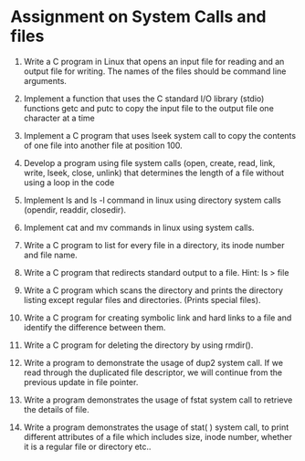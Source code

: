 # Assignment on System Calls and files

1. Write a C program in Linux that opens an input file for reading and an
output file for writing. The names of the files should be command line
arguments.

2. Implement a function that uses the C standard I/O library (stdio)
functions getc and putc to copy the input file to the output file one
character at a time

3. Implement a C program that uses lseek system call to copy the contents
of one file into another file at position 100.

4. Develop a program using file system calls (open, create, read, link, write,
lseek, close, unlink) that determines the length of a file without using a
loop in the code

5. Implement ls and ls -l command in linux using directory system calls
(opendir, readdir, closedir).

6. Implement cat and mv commands in linux using system calls.

7. Write a C program to list for every file in a directory, its inode number
and file name.

8. Write a C program that redirects standard output to a file. Hint: ls > file

9. Write a C program which scans the directory and prints the directory
listing except regular files and directories. (Prints special files).

10. Write a C program for creating symbolic link and hard links to a file and
identify the difference between them.

11. Write a C program for deleting the directory by using rmdir().

12. Write a program to demonstrate the usage of dup2 system call. If we
read through the duplicated file descriptor, we will continue from the
previous update in file pointer.

13. Write a program demonstrates the usage of fstat system call to
retrieve the details of file.

14. Write a program demonstrates the usage of stat( ) system call, to
print different attributes of a file which includes size, inode number,
whether it is a regular file or directory etc..

